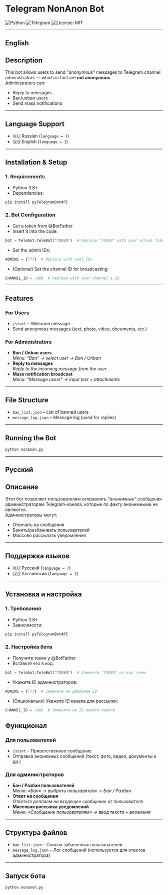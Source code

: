 # Telegram NonAnon Bot

![Python](https://img.shields.io/badge/python-3.8+-blue.svg)
![Telegram](https://img.shields.io/badge/Telegram-Bot_API-green.svg)
![License: MIT](https://img.shields.io/badge/license-MIT-orange.svg)

---
## English

## Description

This bot allows users to send *"anonymous"* messages to Telegram channel administrators — which in fact are **not anonymous**.  
Administrators can:

- Reply to messages  
- Ban/unban users  
- Send mass notifications

---

## Language Support

- 🇷🇺 Russian (`language = 7`)  
- 🇬🇧 English (`language = 1`)

---

## Installation & Setup

### 1. Requirements

- Python 3.8+  
- Dependencies:

```bash
pip install pyTelegramBotAPI
```

### 2. Bot Configuration

- Get a token from @BotFather  
- Insert it into the code:

```python
bot = telebot.TeleBot("TOKEN")  # Replace "TOKEN" with your actual token
```

- Set the admin IDs:

```python
ADMINS = {777}  # Replace with real IDs
```

- (Optional) Set the channel ID for broadcasting:

```python
CHANNEL_ID = -888  # Replace with your channel's ID
```

---

## Features

### For Users

- `/start` – Welcome message  
- Send anonymous messages (text, photo, video, documents, etc.)

### For Administrators

- **Ban / Unban users**  
  *Menu: “Ban” → select user → Ban / Unban*
- **Reply to messages**  
  *Reply to the incoming message from the user*
- **Mass notification broadcast**  
  *Menu: “Message users” → input text + attachments*

---

## File Structure

- `ban_list.json` – List of banned users  
- `message_log.json` – Message log (used for replies)

---

## Running the Bot

```bash
python nonanon.py
```


---
## Русский

## Описание

Этот бот позволяет пользователям отправлять *"анонимные"* сообщения администраторам Telegram-канала, которые по факту анонимными не являются.  
Администраторы могут:

- Отвечать на сообщения
- Банить/разбанивать пользователей
- Массово рассылать уведомления

---

## Поддержка языков

- 🇷🇺 Русский (`language = 7`)
- 🇬🇧 Английский (`language = 1`)

---

##  Установка и настройка

### 1. Требования

- Python 3.8+
- Зависимости:

```bash
pip install pyTelegramBotAPI
```

### 2. Настройка бота

- Получите токен у @BotFather
- Вставьте его в код:
```python
bot = telebot.TeleBot("TOKEN")  # Замените "TOKEN" на ваш токен
```
- Укажите ID администраторов:
```python
ADMINS = {777}  # Замените на реальные ID
```
- (Опционально) Укажите ID канала для рассылки:
```python
CHANNEL_ID = -888  # Замените на ID вашего канала
```
## Функционал

### Для пользователей
- `/start` – Приветственное сообщение  
- Отправка анонимных сообщений (текст, фото, видео, документы и др.)

### Для администраторов
- **Бан / Разбан пользователей**  
  *Меню: «Бан» → выбрать пользователя → Бан / Разбан*
- **Ответ на сообщения**  
  *Ответьте реплаем на входящее сообщение от пользователя*
- **Массовая рассылка уведомлений**  
  *Меню: «Сообщение пользователям» → ввод текста + вложения*

---

## Структура файлов

- `ban_list.json` – Список забаненных пользователей  
- `message_log.json` – Лог сообщений (используется для ответов администратора)

---

## Запуск бота

```bash
python nonanon.py
```

